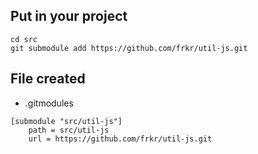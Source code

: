 ## Put in your project

```shell
cd src
git submodule add https://github.com/frkr/util-js.git
```

## File created

- .gitmodules

```gitmodules
[submodule "src/util-js"]
	path = src/util-js
	url = https://github.com/frkr/util-js.git
```
